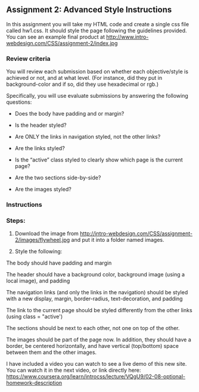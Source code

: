 ## Assignment 2: Advanced Style Instructions

In this assignment you will take my HTML code and create a single css file called hw1.css.  It should style the page following the guidelines provided.  You can see an example final product at  http://www.intro-webdesign.com/CSS/assignment-2/index.jpg  

### Review criteria

You will review each submission based on whether each objective/style is achieved or not, and at what level.  (For instance, did they put in background-color and if so, did they use hexadecimal or rgb.)

Specifically, you will use evaluate submissions by answering the following questions: 

* Does the body have padding and or margin?

* Is the header styled?

* Are ONLY the links in navigation styled, not the other links?

* Are the links styled?

* Is the “active” class styled to clearly show which page is the current page?

* Are the two sections side-by-side? 

* Are the images styled?

### Instructions

### Steps:

1) Download the image from http://intro-webdesign.com/CSS/assignment-2/images/flywheel.jpg and put it into a folder named images. 

2) Style the following: 

The body should have padding and margin 

The header should have a background color, background image (using a local image), and padding 

The navigation links (and only the links in the navigation) should be styled with a new display, margin, border-radius, text-decoration, and padding 

The link to the current page should be styled differently from the other links (using class = "active') 

The sections should be next to each other, not one on top of the other. 

The images should be part of the page now. In addition, they should have a border, be centered horizontally, and have vertical (top/bottom) space between them and the other images.

I have included a video you can watch to see a live demo of this new site. You can watch it in the next video, or link directly here: https://www.coursera.org/learn/introcss/lecture/VQgU9/02-08-optional-homework-description